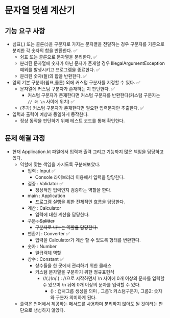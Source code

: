 # 문자열 덧셈 계산기 

## 기능 요구 사항
- 쉼표(,) 또는 콜론(:)을 구분자로 가지는 문자열을 전달하는 경우 구분자를 기준으로 분리한 각 숫자의 합을 반환한다. ✅
  - 쉼표 또는 콜론으로 문자열을 분리한다. ✅
  - 분리된 문자열에 숫자가 아닌 문자가 존재할 경우 IllegalArgumentException 예외를 발생시키고 프로그램을 종료한다. ✅
  - 분리된 숫자(들)의 합을 반환한다.  ✅
- 앞의 기본 구분자(쉼표,콜론) 외에 커스텀 구분자를 지정할 수 있다. ✅
  - 문자열에 커스텀 구분자가 존재하는 지 판단한다. ✅
    - 커스텀 구분자가 존재한다면 커스텀 구분자를 반환한다(커스텀 구분자는 `// 와 \n` 사이에 위치) ✅
  - (추가) 커스텀 구분자가 존재한다면 필요한 입력문자만 추출한다. ✅
- 입력과 출력이 예상과 동일하게 동작한다.
  - 정상 동작을 판단하기 위해 테스트 코드를 통해 확인한다.
  
## 문제 해결 과정
- 현재 Application.kt 파일에서 입력과 출력 그리고 기능까지 많은 책임을 담당하고 있다.
  - 역할에 맞는 책임을 가지도록 구분해보았다.
    - 입력 : Input ✅
      - Console 라이브러리 이용해서 입력을 담당한다.
    - 검증 : Validator ✅
      - 정상적인 입력인지 검증하는 역할을 한다.
    - main : Application
      - 프로그램 실행을 위한 전체적인 흐름을 담당한다.
    - 계산 : Calculator
      - 입력에 대한 계산을 담당한다.
    - ~~구분 : Splitter~~
      - ~~구분자로 나누는 역할을 담당한다.~~
    - 변환기 : Converter ✅
      - 입력을 Calculator가 계산 할 수 있도록 형태를 변환한다.
    - 숫자 : Number
      - 일급객체 역할
    - 상수 : Constant ✅
      - 상수들을 한 곳에서 관리하기 위한 클래스
      - 커스텀 문자열을 구분하기 위한 정규표현식
        - //(.*)\n(.*) : //으로 시작하면서 \n 사이에 0개 이상의 문자를 입력할 수 있으며 \n 뒤에 0개 이상의 문자를 입력할 수 있다.
          - () : 캡처그룹 생성을 의미 , 그룹1: 커스텀구분자, 그룹2: 숫자와 구분자 의미하게 된다.
  - 출력은 언어에서 제공하는 메서드를 사용하며 분리하지 않아도 될 것이라는 판단으로 생성하지 않았다.